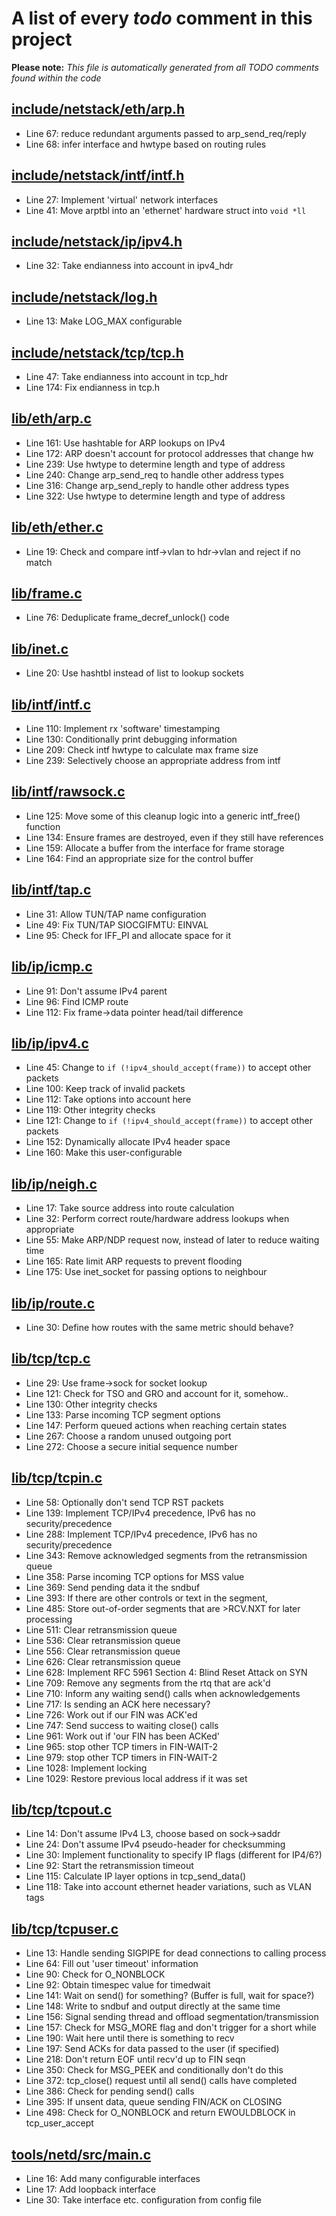 # A list of every _todo_ comment in this project
**Please note:** _This file is automatically generated from all TODO comments found within the code_
## [include/netstack/eth/arp.h](include/netstack/eth/arp.h)
  - Line 67: reduce redundant arguments passed to arp_send_req/reply
  - Line 68: infer interface and hwtype based on routing rules

## [include/netstack/intf/intf.h](include/netstack/intf/intf.h)
  - Line 27: Implement 'virtual' network interfaces
  - Line 41: Move arptbl into an 'ethernet' hardware struct into `void *ll`

## [include/netstack/ip/ipv4.h](include/netstack/ip/ipv4.h)
  - Line 32: Take endianness into account in ipv4_hdr

## [include/netstack/log.h](include/netstack/log.h)
  - Line 13: Make LOG_MAX configurable

## [include/netstack/tcp/tcp.h](include/netstack/tcp/tcp.h)
  - Line 47: Take endianness into account in tcp_hdr
  - Line 174: Fix endianness in tcp.h

## [lib/eth/arp.c](lib/eth/arp.c)
  - Line 161: Use hashtable for ARP lookups on IPv4
  - Line 172: ARP doesn't account for protocol addresses that change hw
  - Line 239: Use hwtype to determine length and type of address
  - Line 240: Change arp_send_req to handle other address types
  - Line 316: Change arp_send_reply to handle other address types
  - Line 322: Use hwtype to determine length and type of address

## [lib/eth/ether.c](lib/eth/ether.c)
  - Line 19: Check and compare intf->vlan to hdr->vlan and reject if no match

## [lib/frame.c](lib/frame.c)
  - Line 76: Deduplicate frame_decref_unlock() code

## [lib/inet.c](lib/inet.c)
  - Line 20: Use hashtbl instead of list to lookup sockets

## [lib/intf/intf.c](lib/intf/intf.c)
  - Line 110: Implement rx 'software' timestamping
  - Line 130: Conditionally print debugging information
  - Line 209: Check intf hwtype to calculate max frame size
  - Line 239: Selectively choose an appropriate address from intf

## [lib/intf/rawsock.c](lib/intf/rawsock.c)
  - Line 125: Move some of this cleanup logic into a generic intf_free() function
  - Line 134: Ensure frames are destroyed, even if they still have references
  - Line 159: Allocate a buffer from the interface for frame storage
  - Line 164: Find an appropriate size for the control buffer

## [lib/intf/tap.c](lib/intf/tap.c)
  - Line 31: Allow TUN/TAP name configuration
  - Line 49: Fix TUN/TAP SIOCGIFMTU: EINVAL
  - Line 95: Check for IFF_PI and allocate space for it

## [lib/ip/icmp.c](lib/ip/icmp.c)
  - Line 91: Don't assume IPv4 parent
  - Line 96: Find ICMP route
  - Line 112: Fix frame->data pointer head/tail difference

## [lib/ip/ipv4.c](lib/ip/ipv4.c)
  - Line 45: Change to `if (!ipv4_should_accept(frame))` to accept other packets
  - Line 100: Keep track of invalid packets
  - Line 112: Take options into account here
  - Line 119: Other integrity checks
  - Line 121: Change to `if (!ipv4_should_accept(frame))` to accept other packets
  - Line 152: Dynamically allocate IPv4 header space
  - Line 160: Make this user-configurable

## [lib/ip/neigh.c](lib/ip/neigh.c)
  - Line 17: Take source address into route calculation
  - Line 32: Perform correct route/hardware address lookups when appropriate
  - Line 55: Make ARP/NDP request now, instead of later to reduce waiting time
  - Line 165: Rate limit ARP requests to prevent flooding
  - Line 175: Use inet_socket for passing options to neighbour

## [lib/ip/route.c](lib/ip/route.c)
  - Line 30: Define how routes with the same metric should behave?

## [lib/tcp/tcp.c](lib/tcp/tcp.c)
  - Line 29: Use frame->sock for socket lookup
  - Line 121: Check for TSO and GRO and account for it, somehow..
  - Line 130: Other integrity checks
  - Line 133: Parse incoming TCP segment options
  - Line 147: Perform queued actions when reaching certain states
  - Line 267: Choose a random unused outgoing port
  - Line 272: Choose a secure initial sequence number

## [lib/tcp/tcpin.c](lib/tcp/tcpin.c)
  - Line 58: Optionally don't send TCP RST packets
  - Line 139: Implement TCP/IPv4 precedence, IPv6 has no security/precedence
  - Line 288: Implement TCP/IPv4 precedence, IPv6 has no security/precedence
  - Line 343: Remove acknowledged segments from the retransmission queue
  - Line 358: Parse incoming TCP options for MSS value
  - Line 369: Send pending data it the sndbuf
  - Line 393: If there are other controls or text in the segment,
  - Line 485: Store out-of-order segments that are >RCV.NXT for later processing
  - Line 511: Clear retransmission queue
  - Line 536: Clear retransmission queue
  - Line 556: Clear retransmission queue
  - Line 626: Clear retransmission queue
  - Line 628: Implement RFC 5961 Section 4: Blind Reset Attack on SYN
  - Line 709: Remove any segments from the rtq that are ack'd
  - Line 710: Inform any waiting send() calls when acknowledgements
  - Line 717: Is sending an ACK here necessary?
  - Line 726: Work out if our FIN was ACK'ed
  - Line 747: Send success to waiting close() calls
  - Line 961: Work out if 'our FIN has been ACKed'
  - Line 965: stop other TCP timers in FIN-WAIT-2
  - Line 979: stop other TCP timers in FIN-WAIT-2
  - Line 1028: Implement locking
  - Line 1029: Restore previous local address if it was set

## [lib/tcp/tcpout.c](lib/tcp/tcpout.c)
  - Line 14: Don't assume IPv4 L3, choose based on sock->saddr
  - Line 24: Don't assume IPv4 pseudo-header for checksumming
  - Line 30: Implement functionality to specify IP flags (different for IP4/6?)
  - Line 92: Start the retransmission timeout
  - Line 115: Calculate IP layer options in tcp_send_data()
  - Line 118: Take into account ethernet header variations, such as VLAN tags

## [lib/tcp/tcpuser.c](lib/tcp/tcpuser.c)
  - Line 13: Handle sending SIGPIPE for dead connections to calling process
  - Line 64: Fill out 'user timeout' information
  - Line 90: Check for O_NONBLOCK
  - Line 92: Obtain timespec value for timedwait
  - Line 141: Wait on send() for something? (Buffer is full, wait for space?)
  - Line 148: Write to sndbuf and output directly at the same time
  - Line 156: Signal sending thread and offload segmentation/transmission
  - Line 157: Check for MSG_MORE flag and don't trigger for a short while
  - Line 190: Wait here until there is something to recv
  - Line 197: Send ACKs for data passed to the user (if specified)
  - Line 218: Don't return EOF until recv'd up to FIN seqn
  - Line 350: Check for MSG_PEEK and conditionally don't do this
  - Line 372: tcp_close() request until all send() calls have completed
  - Line 386: Check for pending send() calls
  - Line 395: If unsent data, queue sending FIN/ACK on CLOSING
  - Line 498: Check for O_NONBLOCK and return EWOULDBLOCK in tcp_user_accept

## [tools/netd/src/main.c](tools/netd/src/main.c)
  - Line 16: Add many configurable interfaces
  - Line 17: Add loopback interface
  - Line 30: Take interface etc. configuration from config file
